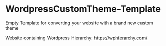 # WordpressCustomTheme-Template
Empty Template for converting your website with a brand new custom theme

Website containing Wordpress Hierarchy: https://wphierarchy.com/
